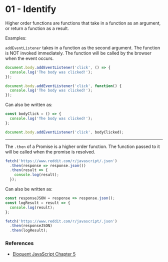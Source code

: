 # 01 - Identify

Higher order functions are functions that take in a function as an argument, or return a function as a result.

Examples:

`addEventListener` takes in a function as the second argument. The function is NOT invoked immediately. The function will be called by the browser when the event occurs.

```js
document.body.addEventListener('click', () => {
  console.log('The body was clicked!');
});

document.body.addEventListener('click', function() {
  console.log('The body was clicked!');
});
```

Can also be written as:

```js
const bodyClick = () => {
  console.log('The body was clicked!');
};

document.body.addEventListener('click', bodyClicked);
```

---

The `.then` of a Promise is a higher order function. The function passed to it will be called when the promise is resolved.

```js
fetch('https://www.reddit.com/r/javascript/.json')
  .then(response => response.json())
  .then(result => {
    console.log(result);
  });
```

Can also be written as:

```js
const responseJSON = response => response.json();
const logResult = result => {
  console.log(result);
};

fetch('https://www.reddit.com/r/javascript/.json')
  .then(responseJSON)
  .then(logResult);
```

### References

* [Eloquent JavaScript Chapter 5](https://eloquentjavascript.net/05_higher_order.html#h_xxCc98lOBK)